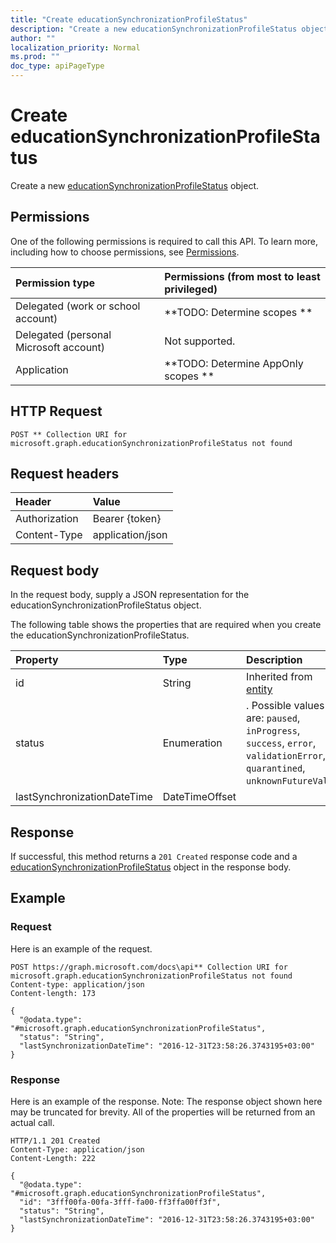 ```yaml
---
title: "Create educationSynchronizationProfileStatus"
description: "Create a new educationSynchronizationProfileStatus object."
author: ""
localization_priority: Normal
ms.prod: ""
doc_type: apiPageType
---
```


# Create educationSynchronizationProfileStatus

Create a new [educationSynchronizationProfileStatus](../resources/educationsynchronizationprofilestatus.md) object.

## Permissions
One of the following permissions is required to call this API. To learn more, including how to choose permissions, see [Permissions](/concepts/permissions-reference.md).

|Permission type|Permissions (from most to least privileged)|
|:---|:---|
|Delegated (work or school account)|**TODO: Determine scopes **|
|Delegated (personal Microsoft account)|Not supported.|
|Application|**TODO: Determine AppOnly scopes **|

## HTTP Request
<!-- {
  "blockType": "ignored"
}
-->
``` http
POST ** Collection URI for microsoft.graph.educationSynchronizationProfileStatus not found
```

## Request headers
|Header|Value|
|:---|:---|
|Authorization|Bearer {token}|
|Content-Type|application/json|

## Request body
In the request body, supply a JSON representation for the educationSynchronizationProfileStatus object.

The following table shows the properties that are required when you create the educationSynchronizationProfileStatus.

|Property|Type|Description|
|:---|:---|:---|
|id|String| Inherited from [entity](../resources/entity.md)|
|status|Enumeration|. Possible values are: `paused`, `inProgress`, `success`, `error`, `validationError`, `quarantined`, `unknownFutureValue`.|
|lastSynchronizationDateTime|DateTimeOffset||



## Response
If successful, this method returns a `201 Created` response code and a [educationSynchronizationProfileStatus](../resources/educationsynchronizationprofilestatus.md) object in the response body.

## Example

### Request
Here is an example of the request.
<!-- {
  "blockType": "request",
  "name": "create_educationsynchronizationprofilestatus_from_"
}
-->
``` http
POST https://graph.microsoft.com/docs\api** Collection URI for microsoft.graph.educationSynchronizationProfileStatus not found
Content-type: application/json
Content-length: 173

{
  "@odata.type": "#microsoft.graph.educationSynchronizationProfileStatus",
  "status": "String",
  "lastSynchronizationDateTime": "2016-12-31T23:58:26.3743195+03:00"
}
```

### Response
Here is an example of the response. Note: The response object shown here may be truncated for brevity. All of the properties will be returned from an actual call.
<!-- {
  "blockType": "response",
  "truncated": true,
  "@odata.type": "microsoft.graph.educationsynchronizationprofilestatus"
}
-->
``` http
HTTP/1.1 201 Created
Content-Type: application/json
Content-Length: 222

{
  "@odata.type": "#microsoft.graph.educationSynchronizationProfileStatus",
  "id": "3fff00fa-00fa-3fff-fa00-ff3ffa00ff3f",
  "status": "String",
  "lastSynchronizationDateTime": "2016-12-31T23:58:26.3743195+03:00"
}
```


